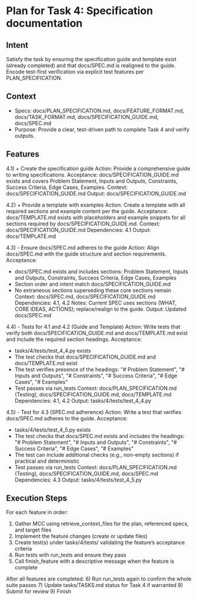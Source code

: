 # Plan for Task 4: Specification documentation

## Intent
Satisfy the task by ensuring the specification guide and template exist (already completed) and that docs/SPEC.md is realigned to the guide. Encode test-first verification via explicit test features per PLAN_SPECIFICATION.

## Context
- Specs: docs/PLAN_SPECIFICATION.md, docs/FEATURE_FORMAT.md, docs/TASK_FORMAT.md, docs/SPECIFICATION_GUIDE.md, docs/SPEC.md
- Purpose: Provide a clear, test-driven path to complete Task 4 and verify outputs.

## Features
4.1) + Create the specification guide
   Action: Provide a comprehensive guide to writing specifications.
   Acceptance: docs/SPECIFICATION_GUIDE.md exists and covers Problem Statement, Inputs and Outputs, Constraints, Success Criteria, Edge Cases, Examples.
   Context: docs/SPECIFICATION_GUIDE.md
   Output: docs/SPECIFICATION_GUIDE.md

4.2) + Provide a template with examples
   Action: Create a template with all required sections and example content per the guide.
   Acceptance: docs/TEMPLATE.md exists with placeholders and example snippets for all sections required by docs/SPECIFICATION_GUIDE.md.
   Context: docs/SPECIFICATION_GUIDE.md
   Dependencies: 4.1
   Output: docs/TEMPLATE.md

4.3) - Ensure docs/SPEC.md adheres to the guide
   Action: Align docs/SPEC.md with the guide structure and section requirements.
   Acceptance:
   - docs/SPEC.md exists and includes sections: Problem Statement, Inputs and Outputs, Constraints, Success Criteria, Edge Cases, Examples
   - Section order and intent match docs/SPECIFICATION_GUIDE.md
   - No extraneous sections superseding these core sections remain
   Context: docs/SPEC.md, docs/SPECIFICATION_GUIDE.md
   Dependencies: 4.1, 4.2
   Notes: Current SPEC uses sections (WHAT, CORE IDEAS, ACTIONS); replace/realign to the guide.
   Output: Updated docs/SPEC.md

4.4) - Tests for 4.1 and 4.2 (Guide and Template)
   Action: Write tests that verify both docs/SPECIFICATION_GUIDE.md and docs/TEMPLATE.md exist and include the required section headings.
   Acceptance:
   - tasks/4/tests/test_4_4.py exists
   - The test checks that docs/SPECIFICATION_GUIDE.md and docs/TEMPLATE.md exist
   - The test verifies presence of the headings: "# Problem Statement", "# Inputs and Outputs", "# Constraints", "# Success Criteria", "# Edge Cases", "# Examples"
   - Test passes via run_tests
   Context: docs/PLAN_SPECIFICATION.md (Testing), docs/SPECIFICATION_GUIDE.md, docs/TEMPLATE.md
   Dependencies: 4.1, 4.2
   Output: tasks/4/tests/test_4_4.py

4.5) - Test for 4.3 (SPEC.md adherence)
   Action: Write a test that verifies docs/SPEC.md adheres to the guide.
   Acceptance:
   - tasks/4/tests/test_4_5.py exists
   - The test checks that docs/SPEC.md exists and includes the headings: "# Problem Statement", "# Inputs and Outputs", "# Constraints", "# Success Criteria", "# Edge Cases", "# Examples"
   - The test can include additional checks (e.g., non-empty sections) if practical and deterministic
   - Test passes via run_tests
   Context: docs/PLAN_SPECIFICATION.md (Testing), docs/SPECIFICATION_GUIDE.md, docs/SPEC.md
   Dependencies: 4.3
   Output: tasks/4/tests/test_4_5.py

## Execution Steps
For each feature in order:
1) Gather MCC using retrieve_context_files for the plan, referenced specs, and target files
2) Implement the feature changes (create or update files)
3) Create test(s) under tasks/4/tests/ validating the feature’s acceptance criteria
4) Run tests with run_tests and ensure they pass
5) Call finish_feature with a descriptive message when the feature is complete

After all features are completed:
6) Run run_tests again to confirm the whole suite passes
7) Update tasks/TASKS.md status for Task 4 if warranted
8) Submit for review
9) Finish
